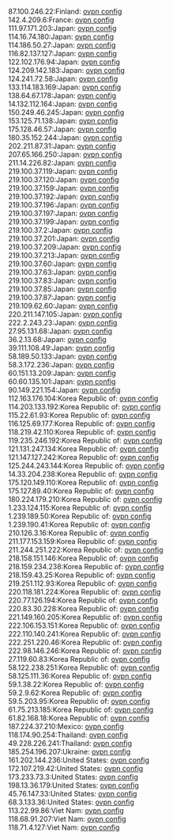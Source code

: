 87.100.246.22:Finland: [ovpn config](vpn/87_100_246_22.ovpn)  
142.4.209.6:France: [ovpn config](vpn/142_4_209_6.ovpn)  
111.97.171.203:Japan: [ovpn config](vpn/111_97_171_203.ovpn)  
114.16.74.180:Japan: [ovpn config](vpn/114_16_74_180.ovpn)  
114.186.50.27:Japan: [ovpn config](vpn/114_186_50_27.ovpn)  
116.82.137.127:Japan: [ovpn config](vpn/116_82_137_127.ovpn)  
122.102.176.94:Japan: [ovpn config](vpn/122_102_176_94.ovpn)  
124.209.142.183:Japan: [ovpn config](vpn/124_209_142_183.ovpn)  
124.241.72.58:Japan: [ovpn config](vpn/124_241_72_58.ovpn)  
133.114.183.169:Japan: [ovpn config](vpn/133_114_183_169.ovpn)  
138.64.67.178:Japan: [ovpn config](vpn/138_64_67_178.ovpn)  
14.132.112.164:Japan: [ovpn config](vpn/14_132_112_164.ovpn)  
150.249.46.245:Japan: [ovpn config](vpn/150_249_46_245.ovpn)  
153.125.71.138:Japan: [ovpn config](vpn/153_125_71_138.ovpn)  
175.128.46.57:Japan: [ovpn config](vpn/175_128_46_57.ovpn)  
180.35.152.244:Japan: [ovpn config](vpn/180_35_152_244.ovpn)  
202.211.87.31:Japan: [ovpn config](vpn/202_211_87_31.ovpn)  
207.65.166.250:Japan: [ovpn config](vpn/207_65_166_250.ovpn)  
211.14.226.82:Japan: [ovpn config](vpn/211_14_226_82.ovpn)  
219.100.37.119:Japan: [ovpn config](vpn/219_100_37_119.ovpn)  
219.100.37.120:Japan: [ovpn config](vpn/219_100_37_120.ovpn)  
219.100.37.159:Japan: [ovpn config](vpn/219_100_37_159.ovpn)  
219.100.37.192:Japan: [ovpn config](vpn/219_100_37_192.ovpn)  
219.100.37.196:Japan: [ovpn config](vpn/219_100_37_196.ovpn)  
219.100.37.197:Japan: [ovpn config](vpn/219_100_37_197.ovpn)  
219.100.37.199:Japan: [ovpn config](vpn/219_100_37_199.ovpn)  
219.100.37.2:Japan: [ovpn config](vpn/219_100_37_2.ovpn)  
219.100.37.201:Japan: [ovpn config](vpn/219_100_37_201.ovpn)  
219.100.37.209:Japan: [ovpn config](vpn/219_100_37_209.ovpn)  
219.100.37.213:Japan: [ovpn config](vpn/219_100_37_213.ovpn)  
219.100.37.60:Japan: [ovpn config](vpn/219_100_37_60.ovpn)  
219.100.37.63:Japan: [ovpn config](vpn/219_100_37_63.ovpn)  
219.100.37.83:Japan: [ovpn config](vpn/219_100_37_83.ovpn)  
219.100.37.85:Japan: [ovpn config](vpn/219_100_37_85.ovpn)  
219.100.37.87:Japan: [ovpn config](vpn/219_100_37_87.ovpn)  
219.109.62.60:Japan: [ovpn config](vpn/219_109_62_60.ovpn)  
220.211.147.105:Japan: [ovpn config](vpn/220_211_147_105.ovpn)  
222.2.243.23:Japan: [ovpn config](vpn/222_2_243_23.ovpn)  
27.95.131.68:Japan: [ovpn config](vpn/27_95_131_68.ovpn)  
36.2.13.68:Japan: [ovpn config](vpn/36_2_13_68.ovpn)  
39.111.108.49:Japan: [ovpn config](vpn/39_111_108_49.ovpn)  
58.189.50.133:Japan: [ovpn config](vpn/58_189_50_133.ovpn)  
58.3.172.236:Japan: [ovpn config](vpn/58_3_172_236.ovpn)  
60.151.13.209:Japan: [ovpn config](vpn/60_151_13_209.ovpn)  
60.60.135.101:Japan: [ovpn config](vpn/60_60_135_101.ovpn)  
90.149.221.154:Japan: [ovpn config](vpn/90_149_221_154.ovpn)  
112.163.176.104:Korea Republic of: [ovpn config](vpn/112_163_176_104.ovpn)  
114.203.133.192:Korea Republic of: [ovpn config](vpn/114_203_133_192.ovpn)  
115.22.61.93:Korea Republic of: [ovpn config](vpn/115_22_61_93.ovpn)  
116.125.69.177:Korea Republic of: [ovpn config](vpn/116_125_69_177.ovpn)  
118.219.42.110:Korea Republic of: [ovpn config](vpn/118_219_42_110.ovpn)  
119.235.246.192:Korea Republic of: [ovpn config](vpn/119_235_246_192.ovpn)  
121.131.247.134:Korea Republic of: [ovpn config](vpn/121_131_247_134.ovpn)  
121.147.127.242:Korea Republic of: [ovpn config](vpn/121_147_127_242.ovpn)  
125.244.243.144:Korea Republic of: [ovpn config](vpn/125_244_243_144.ovpn)  
14.33.204.238:Korea Republic of: [ovpn config](vpn/14_33_204_238.ovpn)  
175.120.149.110:Korea Republic of: [ovpn config](vpn/175_120_149_110.ovpn)  
175.127.89.40:Korea Republic of: [ovpn config](vpn/175_127_89_40.ovpn)  
180.224.179.210:Korea Republic of: [ovpn config](vpn/180_224_179_210.ovpn)  
1.233.124.115:Korea Republic of: [ovpn config](vpn/1_233_124_115.ovpn)  
1.239.189.50:Korea Republic of: [ovpn config](vpn/1_239_189_50.ovpn)  
1.239.190.41:Korea Republic of: [ovpn config](vpn/1_239_190_41.ovpn)  
210.126.3.16:Korea Republic of: [ovpn config](vpn/210_126_3_16.ovpn)  
211.177.153.159:Korea Republic of: [ovpn config](vpn/211_177_153_159.ovpn)  
211.244.251.222:Korea Republic of: [ovpn config](vpn/211_244_251_222.ovpn)  
218.158.151.146:Korea Republic of: [ovpn config](vpn/218_158_151_146.ovpn)  
218.159.234.238:Korea Republic of: [ovpn config](vpn/218_159_234_238.ovpn)  
218.159.43.25:Korea Republic of: [ovpn config](vpn/218_159_43_25.ovpn)  
219.251.112.93:Korea Republic of: [ovpn config](vpn/219_251_112_93.ovpn)  
220.118.181.224:Korea Republic of: [ovpn config](vpn/220_118_181_224.ovpn)  
220.77.126.194:Korea Republic of: [ovpn config](vpn/220_77_126_194.ovpn)  
220.83.30.228:Korea Republic of: [ovpn config](vpn/220_83_30_228.ovpn)  
221.149.160.205:Korea Republic of: [ovpn config](vpn/221_149_160_205.ovpn)  
222.106.153.151:Korea Republic of: [ovpn config](vpn/222_106_153_151.ovpn)  
222.110.140.241:Korea Republic of: [ovpn config](vpn/222_110_140_241.ovpn)  
222.251.220.46:Korea Republic of: [ovpn config](vpn/222_251_220_46.ovpn)  
222.98.146.246:Korea Republic of: [ovpn config](vpn/222_98_146_246.ovpn)  
27.119.60.83:Korea Republic of: [ovpn config](vpn/27_119_60_83.ovpn)  
58.122.238.251:Korea Republic of: [ovpn config](vpn/58_122_238_251.ovpn)  
58.125.111.36:Korea Republic of: [ovpn config](vpn/58_125_111_36.ovpn)  
59.1.38.22:Korea Republic of: [ovpn config](vpn/59_1_38_22.ovpn)  
59.2.9.62:Korea Republic of: [ovpn config](vpn/59_2_9_62.ovpn)  
59.5.203.95:Korea Republic of: [ovpn config](vpn/59_5_203_95.ovpn)  
61.75.213.185:Korea Republic of: [ovpn config](vpn/61_75_213_185.ovpn)  
61.82.168.18:Korea Republic of: [ovpn config](vpn/61_82_168_18.ovpn)  
187.224.37.210:Mexico: [ovpn config](vpn/187_224_37_210.ovpn)  
118.174.90.254:Thailand: [ovpn config](vpn/118_174_90_254.ovpn)  
49.228.226.241:Thailand: [ovpn config](vpn/49_228_226_241.ovpn)  
185.254.196.207:Ukraine: [ovpn config](vpn/185_254_196_207.ovpn)  
161.202.144.236:United States: [ovpn config](vpn/161_202_144_236.ovpn)  
172.107.219.42:United States: [ovpn config](vpn/172_107_219_42.ovpn)  
173.233.73.3:United States: [ovpn config](vpn/173_233_73_3.ovpn)  
198.13.36.179:United States: [ovpn config](vpn/198_13_36_179.ovpn)  
45.76.147.33:United States: [ovpn config](vpn/45_76_147_33.ovpn)  
68.3.133.36:United States: [ovpn config](vpn/68_3_133_36.ovpn)  
113.22.99.86:Viet Nam: [ovpn config](vpn/113_22_99_86.ovpn)  
118.68.91.207:Viet Nam: [ovpn config](vpn/118_68_91_207.ovpn)  
118.71.4.127:Viet Nam: [ovpn config](vpn/118_71_4_127.ovpn)  
